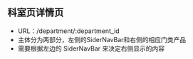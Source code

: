 <!--
 * @Author       : fatewang
 * @Github       : https://github.com/Burning-Shadow
 * @Major        : Software Engineering
 * @SchoolStatus : 2016
 * @Date         : 2020-01-09 18:36:27
 * @LastEditors  : fatewang
 * @LastEditTime : 2020-01-13 22:52:48
 * @Description  : Edit it for yourself
 * @ContactMe    : siir_52721@qq.com
 -->
## 科室页详情页

- URL：/department/:department_id
- 主体分为两部分，左侧的SiderNavBar和右侧的相应门类产品
- 需要根据左边的 SiderNavBar 来决定右侧显示的内容
